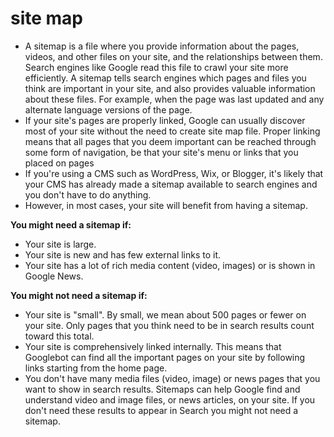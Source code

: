 # site map
- A sitemap is a file where you provide information about the pages, videos, and other files on your site, and the relationships between them. Search engines like Google read this file to crawl your site more efficiently. A sitemap tells search engines which pages and files you think are important in your site, and also provides valuable information about these files. For example, when the page was last updated and any alternate language versions of the page.
- If your site's pages are properly linked, Google can usually discover most of your site without the need to create site map file. Proper linking means that all pages that you deem important can be reached through some form of navigation, be that your site's menu or links that you placed on pages
- If you're using a CMS such as WordPress, Wix, or Blogger, it's likely that your CMS has already made a sitemap available to search engines and you don't have to do anything.
- However, in most cases, your site will benefit from having a sitemap.

**You might need a sitemap if:**

- Your site is large. 
- Your site is new and has few external links to it. 
- Your site has a lot of rich media content (video, images) or is shown in Google News.

**You might not need a sitemap if:**

- Your site is "small". By small, we mean about 500 pages or fewer on your site. Only pages that you think need to be in search results count toward this total.
- Your site is comprehensively linked internally. This means that Googlebot can find all the important pages on your site by following links starting from the home page.
- You don't have many media files (video, image) or news pages that you want to show in search results. Sitemaps can help Google find and understand video and image files, or news articles, on your site. If you don't need these results to appear in Search you might not need a sitemap.
